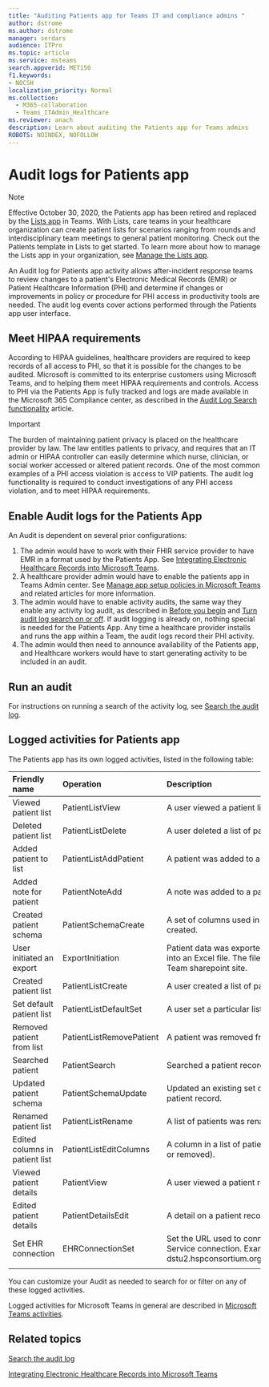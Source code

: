 ```yaml
---
title: "Auditing Patients app for Teams IT and compliance admins "
author: dstrome
ms.author: dstrome 
manager: serdars
audience: ITPro
ms.topic: article 
ms.service: msteams 
search.appverid: MET150
f1.keywords:
- NOCSH
localization_priority: Normal
ms.collection: 
  - M365-collaboration
  - Teams_ITAdmin_Healthcare
ms.reviewer: anach
description: Learn about auditing the Patients app for Teams admins
ROBOTS: NOINDEX, NOFOLLOW
---
```


# Audit logs for Patients app

> [!NOTE]
> Effective October 30, 2020, the Patients app has been retired and replaced by the [Lists app](https://support.microsoft.com/office/get-started-with-lists-in-teams-c971e46b-b36c-491b-9c35-efeddd0297db) in Teams. With Lists, care teams in your healthcare organization can create patient lists for scenarios ranging from rounds and interdisciplinary team meetings to general patient monitoring. Check out the Patients template in Lists to get started. To learn more about how to manage the Lists app in your organization, see [Manage the Lists app](../../manage-lists-app.md).

An Audit log for Patients app activity allows after-incident response teams to review changes to a patient's Electronic Medical Records (EMR) or Patient Healthcare Information (PHI) and determine if changes or improvements in policy or procedure for PHI access in productivity tools are needed. The audit log events cover actions performed through the Patients app user interface.

## Meet HIPAA requirements

According to HIPAA guidelines, healthcare providers are required to keep records of all access to PHI, so that it is possible for the changes to be audited. Microsoft is committed to its enterprise customers using Microsoft Teams, and to helping them meet HIPAA requirements and controls. Access to PHI via the Patients App is fully tracked and logs are made available in the Microsoft 365 Compliance center, as described in the [Audit Log Search functionality](https://docs.microsoft.com/microsoft-365/compliance/search-the-audit-log-in-security-and-compliance) article.

> [!IMPORTANT]
> The burden of maintaining patient privacy is placed on the healthcare provider by law. The law entitles patients to privacy, and requires that an IT admin or HIPAA controller can easily determine which nurse, clinician, or social worker accessed or altered patient records. One of the most common examples of a PHI access violation is access to VIP patients. The audit log functionality is required to conduct investigations of any PHI access violation, and to meet HIPAA requirements.

<!-- add an image from the security and compliance center audit log search page showing an event, Ansuman please let me know whether we need to copy an existing screen shot (and which one) or grab a new one -->

## Enable Audit logs for the Patients App

An Audit is dependent on several prior configurations:

1. The admin would have to work with their FHIR service provider to have EMR in a format used by the Patients App. See [Integrating Electronic Healthcare Records into Microsoft Teams](patients-app.md).
2. A healthcare provider admin would have to enable the patients app in Teams Admin center. See [Manage app setup policies in Microsoft Teams](../../teams-app-setup-policies.md) and related articles for more information.
3. The admin would have to enable activity audits, the same way they enable any activity log audit, as described in [Before you begin](https://docs.microsoft.com/microsoft-365/compliance/search-the-audit-log-in-security-and-compliance#before-you-begin) and [Turn audit log search on or off](https://docs.microsoft.com/office365/securitycompliance/turn-audit-log-search-on-or-off#turn-on-audit-log-search). If audit logging is already on, nothing special is needed for the Patients App. Any time a healthcare provider installs and runs the app within a Team, the audit logs record their PHI activity.
4. The admin would then need to announce availability of the Patients app, and Healthcare workers would have to start generating activity to be included in an audit.

<!-- add link out to client doc when available -->

## Run an audit

For instructions on running a search of the activity log, see [Search the audit log](https://docs.microsoft.com/office365/securitycompliance/search-the-audit-log-in-security-and-compliance#search-the-audit-log).

## Logged activities for Patients app

The Patients app has its own logged activities, listed in the following table:

|Friendly name |Operation|Description|
|:---|:---|:---|
| Viewed patient list | PatientListView | A user viewed a patient list.|
| Deleted patient list | PatientListDelete | A user deleted a list of patients.|
| Added patient to list | PatientListAddPatient | A patient was added to a list of patients. |
| Added note for patient | PatientNoteAdd | A note was added to a patient record. |
| Created patient schema | PatientSchemaCreate | A set of columns used in the patient record was created. |
| User initiated an export | ExportInitiation | Patient data was exported from the Patients app into an Excel file. The file will be saved in the Team sharepoint site. |
| Created patient list | PatientListCreate | A user created a list of patients.|
| Set default patient list| PatientListDefaultSet| A user set a particular list as the default list.|
| Removed patient from list| PatientListRemovePatient | A patient was removed from a list of patients. |
| Searched patient | PatientSearch | Searched a patient record in the EHR service. |
| Updated patient schema | PatientSchemaUpdate  | Updated an existing set of columns used in the patient record. |<!-- | Moved patient to a different list| PatientMoved | The patient record was moved from one list to another. |-->
| Renamed patient list | PatientListRename | A list of patients was renamed. |
| Edited columns in patient list | PatientListEditColumns | A column in a list of patients was edited (added or removed). |
| Viewed patient details | PatientView | A user viewed a patient record.|
| Edited patient details | PatientDetailsEdit | A detail on a patient record was edited. |
| Set EHR connection | EHRConnectionSet | Set the URL used to connect to the EHR FHIR Service connection. Example: https://<span>api-v8-dstu2.hspconsortium.org/ContosoHospital/open</span>  |
||||

You can customize your Audit as needed to search for or filter on any of these logged activities.

Logged activities for Microsoft Teams in general are described in [Microsoft Teams activities](https://docs.microsoft.com/office365/securitycompliance/search-the-audit-log-in-security-and-compliance#microsoft-teams-activities).

## Related topics

[Search the audit log](https://docs.microsoft.com/microsoft-365/compliance/search-the-audit-log-in-security-and-compliance)

[Integrating Electronic Healthcare Records into Microsoft Teams](patients-app.md)
